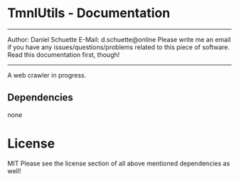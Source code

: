 # TmnlUtils - Documentation

---

Author: Daniel Schuette
E-Mail: d.schuette@online
Please write me an email if you have any issues/questions/problems related to this piece of software. Read this documentation first, though!

---

A web crawler in progress.


## Dependencies
none

# License
MIT 
Please see the license section of all above mentioned dependencies as well!

